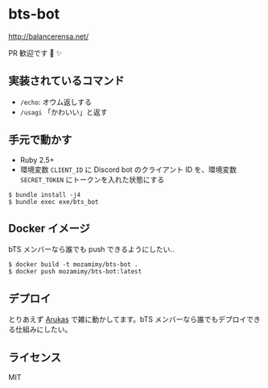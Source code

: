 # bts-bot

http://balancerensa.net/

PR 歓迎です :rabbit: :sparkles:

## 実装されているコマンド

- `/echo`: オウム返しする
- `/usagi` 「かわいい」と返す

## 手元で動かす

- Ruby 2.5+
- 環境変数 `CLIENT_ID` に Discord bot のクライアント ID を、環境変数 `SECRET_TOKEN` にトークンを入れた状態にする

```
$ bundle install -j4
$ bundle exec exe/bts_bot
```

## Docker イメージ

bTS メンバーなら誰でも push できるようにしたい..

```
$ docker build -t mozamimy/bts-bot .
$ docker push mozamimy/bts-bot:latest
```

## デプロイ

とりあえず [Arukas](https://arukas.io/) で雑に動かしてます。bTS メンバーなら誰でもデプロイできる仕組みにしたい。

## ライセンス

MIT
